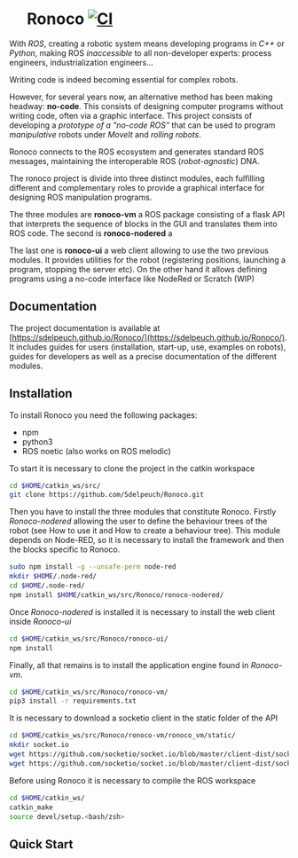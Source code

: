 <img src="logo.svg" width="5%"/> Ronoco [![CI](https://github.com/Sdelpeuch/Ronoco/actions/workflows/main.yml/badge.svg?branch=gh-pages)](https://github.com/Sdelpeuch/Ronoco/actions/workflows/main.yml)
========================

With *ROS*, creating a robotic system means developing programs in *C++* or *Python*, making ROS *inaccessible* to all non-developer experts: process engineers, industrialization engineers...

Writing code is indeed becoming essential for complex robots.

However, for several years now, an alternative method has been making headway: **no-code**. This consists of designing computer programs without writing code, often via a graphic interface. This project consists of developing a *prototype of a "no-code ROS"* that can be used to program *manipulative* robots under *MoveIt* and *rolling robots*.

Ronoco connects to the ROS ecosystem and generates standard ROS messages, maintaining the interoperable ROS (*robot-agnostic*) DNA.

The ronoco project is divide into three distinct modules, each fulfilling different and complementary roles to provide a graphical interface for designing ROS manipulation programs.

The three modules are **ronoco-vm** a ROS package consisting of a flask API that interprets the sequence of blocks in the GUI and translates them into ROS code. The second is **ronoco-nodered** a

The last one is **ronoco-ui** a web client allowing to use the two previous modules. It provides utilities for the robot (registering positions, launching a program, stopping the server etc). On the other hand it allows defining programs using a no-code interface like NodeRed or Scratch (WIP)

## Documentation

The project documentation is available at  [https://sdelpeuch.github.io/Ronoco/](https://sdelpeuch.github.io/Ronoco/). It includes guides for users (installation, start-up, use, examples on robots), guides for developers as well as a precise documentation of the different modules.

## Installation

To install Ronoco you need the following packages:

- npm
- python3
- ROS noetic (also works on ROS melodic)

To start it is necessary to clone the project in the catkin workspace
```bash
cd $HOME/catkin_ws/src/
git clone https://github.com/Sdelpeuch/Ronoco.git
```

Then you have to install the three modules that constitute Ronoco. Firstly *Ronoco-nodered* allowing the user to define the behaviour trees of the robot (see How to use it and How to create a behaviour tree). This module depends on Node-RED, so it is necessary to install the framework and then the blocks specific to Ronoco.

```bash
sudo npm install -g --unsafe-perm node-red
mkdir $HOME/.node-red/
cd $HOME/.node-red/
npm install $HOME/catkin_ws/src/Ronoco/ronoco-nodered/
```

Once *Ronoco-nodered* is installed it is necessary to install the web client inside *Ronoco-ui*

```bash
cd $HOME/catkin_ws/src/Ronoco/ronoco-ui/
npm install
```

Finally, all that remains is to install the application engine found in *Ronoco-vm*.

```bash
cd $HOME/catkin_ws/src/Ronoco/ronoco-vm/
pip3 install -r requirements.txt
```

It is necessary to download a socketio client in the static folder of the API

```bash
cd $HOME/catkin_ws/src/Ronoco/ronoco-vm/ronoco_vm/static/
mkdir socket.io
wget https://github.com/socketio/socket.io/blob/master/client-dist/socket.io.js
wget https://github.com/socketio/socket.io/blob/master/client-dist/socket.io.js.map
```

Before using Ronoco it is necessary to compile the ROS workspace

```bash
cd $HOME/catkin_ws/
catkin_make
source devel/setup.<bash/zsh>
```

## Quick Start